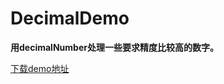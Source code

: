 # DecimalDemo

**用decimalNumber处理一些要求精度比较高的数字。**

[下载demo地址](https://github.com/wangyingbo/DecimalDemo)